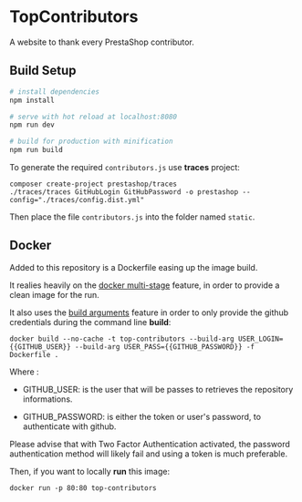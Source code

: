 # TopContributors

A website to thank every PrestaShop contributor.

## Build Setup

``` bash
# install dependencies
npm install

# serve with hot reload at localhost:8080
npm run dev

# build for production with minification
npm run build
```

To generate the required ``contributors.js`` use **traces** project:

```
composer create-project prestashop/traces
./traces/traces GitHubLogin GitHubPassword -o prestashop --config="./traces/config.dist.yml"
```

Then place the file `contributors.js` into the folder named `static`.

## Docker

Added to this repository is a Dockerfile easing up the image build.

It realies heavily on the [docker multi-stage](https://docs.docker.com/develop/develop-images/multistage-build/) feature, in order to provide a clean image for the run.

It also uses the [build arguments](https://docs.docker.com/engine/reference/commandline/build/#set-build-time-variables---build-arg) feature in order to only provide the github credentials during the command line **build**:

```
docker build --no-cache -t top-contributors --build-arg USER_LOGIN={{GITHUB_USER}} --build-arg USER_PASS={{GITHUB_PASSWORD}} -f Dockerfile .
```

Where :

 - GITHUB_USER: is the user that will be passes to retrieves the repository informations.

 - GITHUB_PASSWORD: is either the token or user's password, to authenticate with github.

Please advise that with Two Factor Authentication activated, the password authentication method will likely fail and using a token is much preferable.

Then, if you want to locally **run** this image:

```
docker run -p 80:80 top-contributors
```
